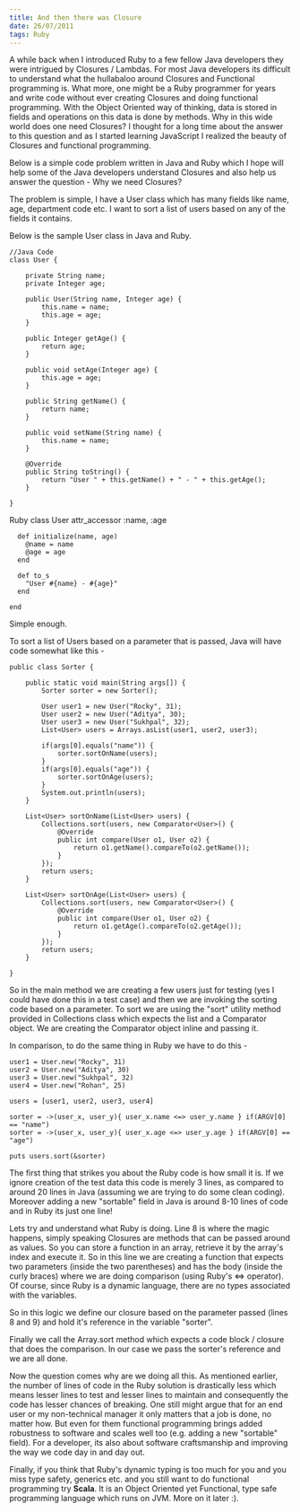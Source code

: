 ```yaml
---
title: And then there was Closure
date: 26/07/2011
tags: Ruby
---
```


A while back when I introduced Ruby to a few fellow Java developers they were intrigued by Closures / Lambdas. For most Java developers its difficult to understand what the hullabaloo around Closures and Functional programming is. What more, one might be a Ruby programmer for years and write code without ever creating Closures and doing functional programming. With the Object Oriented way of thinking, data is stored in fields and operations on this data is done by methods. Why in this wide world does one need Closures? I thought for a long time about the answer to this question and as I started learning JavaScript I realized the beauty of Closures and functional programming.

Below is a simple code problem written in Java and Ruby which I hope will help some of the Java developers understand Closures and also help us answer the question - Why we need Closures?


The problem is simple, I have a User class which has many fields like name, age, department code etc. I want to sort a list of users based on any of the fields it contains. 

Below is the sample User class in Java and Ruby.

    //Java Code
    class User {
        
        private String name;
        private Integer age;

        public User(String name, Integer age) {
            this.name = name;
            this.age = age;
        }
        
        public Integer getAge() {
            return age;
        }

        public void setAge(Integer age) {
            this.age = age;
        }

        public String getName() {
            return name;
        }

        public void setName(String name) {
            this.name = name;
        }

        @Override
        public String toString() {
            return "User " + this.getName() + " - " + this.getAge();
        }
        
    }

Ruby
    class User
      attr_accessor :name, :age

      def initialize(name, age)
        @name = name
        @age = age
      end

      def to_s
        "User #{name} - #{age}"
      end

    end

Simple enough. 

To sort a list of Users based on a parameter that is passed, Java will have code somewhat like this -
    
    public class Sorter {
        
        public static void main(String args[]) {
            Sorter sorter = new Sorter();
            
            User user1 = new User("Rocky", 31);
            User user2 = new User("Aditya", 30);
            User user3 = new User("Sukhpal", 32);
            List<User> users = Arrays.asList(user1, user2, user3);
            
            if(args[0].equals("name")) {
                sorter.sortOnName(users);
            }
            if(args[0].equals("age")) {
                sorter.sortOnAge(users);
            }   
            System.out.println(users);
        }
        
        List<User> sortOnName(List<User> users) {
            Collections.sort(users, new Comparator<User>() {
                @Override
                public int compare(User o1, User o2) {
                    return o1.getName().compareTo(o2.getName());
                }
            });
            return users;
        }

        List<User> sortOnAge(List<User> users) {
            Collections.sort(users, new Comparator<User>() {
                @Override
                public int compare(User o1, User o2) {
                    return o1.getAge().compareTo(o2.getAge());
                }
            });
            return users;
        }
        
    }

So in the main method we are creating a few users just for testing (yes I could have done this in a test case) and then we are invoking the sorting code based on a parameter. To sort we are using the "sort" utility method provided in Collections class which expects the list and a Comparator object. We are creating the Comparator object inline and passing it.

In comparison, to do the same thing in Ruby we have to do this -

    user1 = User.new("Rocky", 31)
    user2 = User.new("Aditya", 30)
    user3 = User.new("Sukhpal", 32)
    user4 = User.new("Rohan", 25)

    users = [user1, user2, user3, user4]

    sorter = ->(user_x, user_y){ user_x.name <=> user_y.name } if(ARGV[0] == "name")
    sorter = ->(user_x, user_y){ user_x.age <=> user_y.age } if(ARGV[0] == "age")

    puts users.sort(&sorter)

The first thing that strikes you about the Ruby code is how small it is. If we ignore creation of the test data this code is merely 3 lines, as compared to around 20 lines in Java (assuming we are trying to do some clean coding). Moreover adding a new "sortable" field in Java is around 8-10 lines of code and in Ruby its just one line!

Lets try and understand what Ruby is doing. Line 8 is where the magic happens, simply speaking Closures are methods that can be passed around as values. So you can store a function in an array, retrieve it by the array's index and execute it. So in this line we are creating a function that expects two parameters (inside the two parentheses) and has the body (inside the curly braces) where we are doing comparison (using Ruby's <=> operator). Of course, since Ruby is a dynamic language, there are no types associated with the variables.

So in this logic we define our closure based on the parameter passed (lines 8 and 9) and hold it's reference in the variable "sorter".

Finally we call the Array.sort method which expects a code block / closure that does the comparison. In our case we pass the sorter's reference and we are all done.

Now the question comes why are we doing all this. As mentioned earlier, the number of lines of code in the Ruby solution is drastically less which means lesser lines to test and lesser lines to maintain and consequently the code has lesser chances of breaking. One still might argue that for an end user or my non-technical manager it only matters that a job is done, no matter how. But even for them functional programming brings added robustness to software and scales well too (e.g. adding a new "sortable" field). For a developer, its also about software craftsmanship and improving the way we code day in and day out.

Finally, if you think that Ruby's dynamic typing is too much for you and you miss type safety, generics etc. and you still want to do functional programming try __Scala__. It is an Object Oriented yet Functional, type safe programming language which runs on JVM. More on it later :).

